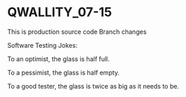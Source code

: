 # QWALLITY_07-15
This is production source code
Branch changes

Software Testing Jokes: 

To an optimist, the glass is half full.
  
To a pessimist, the glass is half empty.
  
To a good tester, the glass is twice as big as it needs to be.
